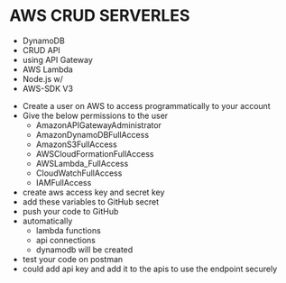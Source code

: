 # AWS CRUD SERVERLES 

* DynamoDB 
* CRUD API 
* using API Gateway
* AWS Lambda 
* Node.js w/ 
* AWS-SDK V3


- Create a user on AWS to access programmatically to your account
- Give the below permissions to the user
  - AmazonAPIGatewayAdministrator
  - AmazonDynamoDBFullAccess
  - AmazonS3FullAccess
  - AWSCloudFormationFullAccess
  - AWSLambda_FullAccess
  - CloudWatchFullAccess
  - IAMFullAccess
- create aws access key and secret key
- add these variables to GitHub secret
- push your code to GitHub
- automatically 
  - lambda functions
  - api connections
  - dynamodb will be created
- test your code on postman
- could add api key and add it to the apis to use the endpoint securely 




